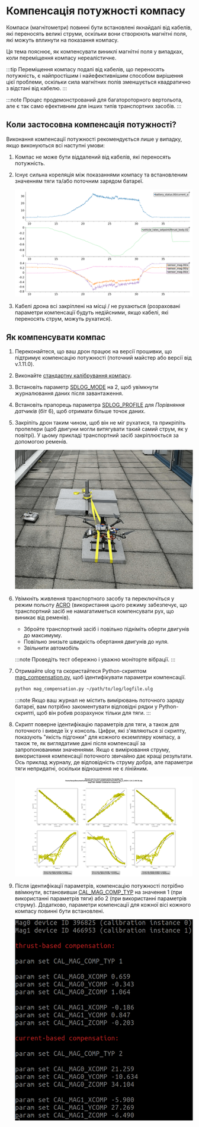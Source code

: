 # Компенсація потужності компасу

Компаси (магнітометри) повинні бути встановлені якнайдалі від кабелів, які переносять великі струми, оскільки вони створюють магнітні поля, які можуть вплинути на показання компасу.

Ця тема пояснює, як компенсувати виниклі магнітні поля у випадках, коли переміщення компасу нереалістичне.

:::tip
Переміщення компасу подалі від кабелів, що переносять потужність, є найпростішим і найефективнішим способом вирішення цієї проблеми, оскільки сила магнітних полів зменшується квадратично з відстані від кабелю.
:::

:::note
Процес продемонстрований для багатороторного вертольота, але є так само ефективним для інших типів транспортних засобів.
:::

<a id="when"></a>

## Коли застосовна компенсація потужності?

Виконання компенсації потужності рекомендується лише у випадку, якщо виконуються всі наступні умови:

1. Компас не може бути віддалений від кабелів, які переносять потужність.
1. Існує сильна кореляція між показаннями компасу та встановленим значенням тяги та/або поточним зарядом батареї.

   ![Corrupted mag](../../assets/advanced_config/corrupted_mag.png)

1. Кабелі дрона всі закріплені на місці / не рухаються (розраховані параметри компенсації будуть недійсними, якщо кабелі, які переносять струм, можуть рухатися).

<a id="how"></a>

## Як компенсувати компас

1. Переконайтеся, що ваш дрон працює на версії прошивки, що підтримує компенсацію потужності (поточний майстер або версії від v.1.11.0).
1. Виконайте [стандартну калібрування компасу](../config/compass.md#compass-calibration).
1. Встановіть параметр [SDLOG_MODE](../advanced_config/parameter_reference.md#SDLOG_MODE) на 2, щоб увімкнути журналювання даних після завантаження.
1. Встановіть прапорець параметра [SDLOG_PROFILE](../advanced_config/parameter_reference.md#SDLOG_PROFILE) для _Порівняння датчиків_ (біт 6), щоб отримати більше точок даних.
1. Закріпіть дрон таким чином, щоб він не міг рухатися, та прикріпіть пропелери (щоб двигуни могли витягувати такий самий струм, як у повітрі). У цьому прикладі транспортний засіб закріплюється за допомогою ременів.

   ![strap](../../assets/advanced_config/strap.png)

1. Увімкніть живлення транспортного засобу та переключіться у режим польоту [ACRO](../flight_modes_mc/acro.md) (використання цього режиму забезпечує, що транспортний засіб не намагатиметься компенсувати рух, що виникає від ременів).

   - Збройте транспортний засіб і повільно підніміть оберти двигунів до максимуму.
   - Повільно знизьте швидкість обертання двигунів до нуля.
   - Звільнити автомобіль

   :::note
Проведіть тест обережно і уважно моніторте вібрації.
:::

1. Отримайте ulog та скористайтеся Python-скриптом [mag_compensation.py](https://github.com/PX4/PX4-Autopilot/blob/main/src/modules/sensors/vehicle_magnetometer/mag_compensation/python/mag_compensation.py), щоб ідентифікувати параметри компенсації.

   ```sh
   python mag_compensation.py ~/path/to/log/logfile.ulg
   ```

   :::note
Якщо ваш журнал не містить вимірювань поточного заряду батареї, вам потрібно закоментувати відповідні рядки у Python-скрипті, щоб він робив розрахунок тільки для тяги.
:::

1. Скрипт поверне ідентифікацію параметрів для тяги, а також для поточного і виведе їх у консоль. Цифри, які з'являються зі скрипту, показують "якість підгонки" для кожного екземпляру компасу, а також те, як виглядатиме дані після компенсації за запропонованими значеннями. Якщо є вимірювання струму, використання компенсації поточного звичайно дає кращі результати. Ось приклад журналу, де відповідність струму добра, але параметри тяги непридатні, оскільки відношення не є лінійним.

   ![line fit](../../assets/advanced_config/line_fit.png)

1. Після ідентифікації параметрів, компенсацію потужності потрібно ввімкнути, встановивши [CAL_MAG_COMP_TYP](../advanced_config/parameter_reference.md#CAL_MAG_COMP_TYP) на значення 1 (при використанні параметрів тяги) або 2 (при використанні параметрів струму). Додатково, параметри компенсації для кожної вісі кожного компасу повинні бути встановлені.

   ![comp params](../../assets/advanced_config/comp_params.png)
